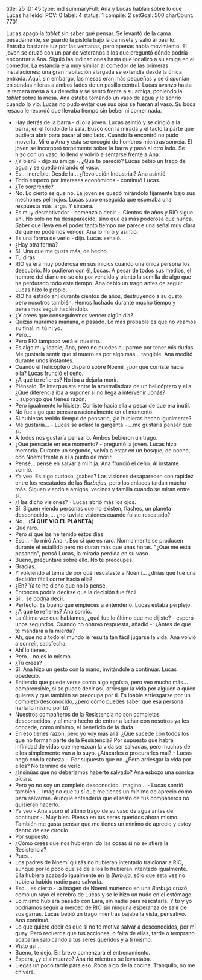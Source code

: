 title:          25
ID:             45
type:           md
summaryFull:    Ana y Lucas hablan sobre lo que Lucas ha leído.
POV:            0
label:          4
status:         1
compile:        2
setGoal:        500
charCount:      7701


Lucas apagó la *tablet* sin saber qué pensar. Se levantó de la cama pesadamente, se guardó la pistola bajo la camiseta y salió al pasillo.
Entraba bastante luz por las ventanas, pero apenas había movimiento. El joven se cruzó con un par de veteranos a los que preguntó dónde podría encontrar a Ana. Siguió las indicaciones hasta que localizó a su amiga en el comedor.
La estancia era muy similar al comedor de las primeras instalaciones: una gran habitación alargada se extendía desde la única entrada. Aquí, sin embargo, las mesas eran más pequeñas y se disponían en sendas hileras a ambos lados de un pasillo central.
Lucas avanzó hasta la tercera mesa a su derecha y se sentó frente a su amiga, poniendo la *tablet* sobre la mesa. Ana estaba tomando un vaso de agua y le sonrió cuando lo vio. Lucas no pudo evitar que sus ojos se fueran al vaso. Su boca resaca le recordó que llevaba tiempo sin beber ni comer nada.
- Hay detrás de la barra - dijo la joven.
Lucas asintió y se dirigió a la barra, en el fondo de la sala. Buscó con la mirada y el tacto la parte que pudiera abrir para pasar al otro lado. Cuando la encontró no pudo moverla. Miró a Ana y esta se encogió de hombros mientras sonreía.
El joven se incorporó torpemente sobre la barra y pasó al otro lado. Se hizo con un vaso, lo llenó y volvió a sentarse frente a Ana.
- ¿Y bien? - dijo su amiga -. ¿Qué te pareció?
Lucas bebió un trago de agua y se quedó mirando el vaso.
- Es... increíble. Desde la... ¿Revolución Industrial?
Ana asintió.
- Todo empezó por intereses económicos - continuó Lucas.
- ¿Te sorprende?
- No. Lo cierto es que no.
La joven se quedó mirándolo fijamente bajo sus mechones pelirrojos. Lucas supo enseguida que esperaba una respuesta más larga. Y sincera.
- Es muy desmotivador - comenzó a decir -. Cientos de años y RIO sigue ahí. No solo no ha desaparecido, sino que es más poderosa que nunca. Saber que lleva en el poder tanto tiempo me parece una señal muy clara de que no podemos vencer.
Ana lo miró y asintió.
- Es una forma de verlo - dijo.
Lucas exhaló.
- ¿Hay otra forma?
- Sí. Una que me gusta más, de hecho.
- Tu dirás.
- RIO ya era muy poderosa en sus inicios cuando una única persona los descubrió. No pudieron con él, Lucas. A pesar de todos sus medios, el hombre del diario no se dio por vencido y plantó la semilla de algo que ha perdurado todo este tiempo.
Ana bebió un trago antes de seguir. Lucas hizo lo propio.
- RIO ha estado ahí durante cientos de años, destruyendo a su gusto, pero nosotros también. Hemos luchado durante mucho tiempo y pensamos seguir haciéndolo.
- ¿Y crees que conseguiremos vencer algún día?
- Quizás muramos mañana, o pasado. Lo más probable es que no veamos su final, ni tú ni yo.
- Pero...
- Pero RIO tampoco verá el nuestro.
- Es algo muy loable, Ana, pero no puedes culparme por tener mis dudas. Me gustaría sentir que si muero es por algo más... tangible.
Ana meditó durante unos instantes.
- Cuando el helicóptero disparó sobre Noemí, ¿por qué corriste hacia ella?
Lucas frunció el ceño.
- ¿A qué te refieres? No iba a dejarla morir.
- Piénsalo. Te interpusiste entre la ametralladora de un helicóptero y ella. ¿Qué diferencia iba a suponer si no llega a intervenir Jonás?
- ...supongo que tienes razón.
- Pero igualmente lo hiciste. Corriste hacia ella a pesar de que era inútil.
- No fue algo que pensara racionalmente en el momento.
- Si hubieras tenido tiempo de pensarlo, ¿lo hubieras hecho igualmente?
- Me gustaría... - Lucas se aclaró la garganta - ...me gustaría pensar que sí.
- A todos nos gustaría pensarlo.
Ambos bebieron un trago.
- ¿Qué pensaste en ese momento? - preguntó la joven.
Lucas hizo memoria. Durante un segundo, volvía a estar en un bosque, de noche, con Noemí frente a él a punto de morir.
- Pensé... pensé en salvar a mi hija.
Ana frunció el ceño. Al instante sonrió.
- Ya veo. Es algo curioso, ¿sabes? Las visiones desaparecen con rapidez entre los rescatados de las *Burbujas*, pero los enlaces tardan mucho más. Siguen viendo a amigos, vecinos y familia cuando se miran entre sí.
- ¿Has dicho visiones? - Lucas abrió más los ojos.
- Sí. Siguen viendo personas que no existen, flashes, un planeta desconocido, ... ¿no tuviste visiones cuando fuiste rescatado?
- No... (**SÍ QUE VIO EL PLANETA**)
- Qué raro.
- Pero sí que las he tenido estos días.
- Eso... - lo miró Ana -. Eso sí que es raro. Normalmente se producen durante el estallido pero no duran más que unas horas.
"¿Qué me está pasando", pensó Lucas, la mirada perdida en su vaso.
- Bueno, preguntaré sobre ello. No te preocupes.
- Gracias.
- Y volviendo al tema de por qué rescataste a Noemí... ¿dirías que fue una decisión fácil correr hacia ella?
- ¿Eh? Ya te he dicho que no lo pensé.
- Entonces podría decirse que la decisión fue fácil.
- Sí... se podría decir.
- Perfecto. Es bueno que empieces a entenderlo.
Lucas estaba perplejo.
- ¿A qué te refieres?
Ana sonrió.
- La última vez que hablamos, ¿qué fue lo último que me dijiste? - esperó unos segundos. Cuando no obtuvo respuesta, añadió -: ¿Antes de que te mandara a la mierda?
- Ah, que no a todo el mundo le resulta tan fácil jugarse la vida.
Ana volvió a sonreír, satisfecha.
- Ahí lo tienes.
- Pero... no es lo mismo.
- ¿Tú crees?
- Sí.
Ana hizo un gesto con la mano, invitándole a continuar. Lucas obedeció.
- Entiendo que puede verse como algo egoísta, pero veo mucho más... comprensible, si se puede decir así, arriesgar la vida por alguien a quien quieres y que también se preocupa por ti. Es loable arriesgarse por un completo desconocido, ¿pero cómo puedes saber que esa persona haría lo mismo por ti?
- Nuestros compañeros de la Resistencia no son completos desconocidos, y el mero hecho de entrar a luchar con nosotros ya les concede, como mínimo, el beneficio de la duda.
- En eso tienes razón, pero yo voy más allá. ¿Qué sucede con todos los que no forman parte de la Resistencia? Por supuesto que habrá infinidad de vidas que merezcan la vida ser salvadas, pero muchos de ellos simplemente van a lo suyo. ¿Atacarles o procurarles mal? - Lucas negó con la cabeza -. Por supuesto que no. ¿Pero arriesgar la vida por ellos? No termino de verlo.
- ¿Insinúas que no deberíamos haberte salvado?
Ana esbozó una sonrisa pícara. 
- Pero yo no soy un completo desconocido. Imagino... - Lucas sonrió también -. Imagino que tú sí que me tienes un mínimo de aprecio como para salvarme. Aunque entendería que el resto de tus compañeros no quisieran hacerlo.
- Ya veo - Ana apuró el último trago de su vaso de agua antes de continuar -. Muy bien. Piensa en tus seres queridos ahora mismo. También me gusta pensar que me tienes un mínimo de aprecio y estoy dentro de ese círculo.
- Por supuesto.
- ¿Cómo crees que nos hubieran ido las cosas si no existiera la Resistencia?
- Pues...
- Los padres de Noemí quizás no hubieran intentado traicionar a RIO, aunque por lo poco que sé de ellos lo hubieran intentado igualmente. Ella hubiera acabado igualmente en la *Burbuja*, sólo que esta vez no hubiera habido nadie para salvarla.
- Eso... es cierto - la imagen de Noemí muriendo en una *Burbuja* cruzó como un rayo el cerebro de Lucas y se le hizo un nudo en el estómago.
- Lo mismo hubiera pasado con Lara, sin nadie para rescatarla. Y tú y yo podríamos seguir a merced de RIO sin ninguna esperanza de salir de sus garras.
Lucas bebió un trago mientras bajaba la vista, pensativo. Ana continuó.
- Lo que quiero decir es que si no te motiva salvar a desconocidos, por mí guay. Pero recuerda que tus acciones, o falta de ellas, tarde o temprano acabarán salpicando a tus seres queridos y a ti mismo.
- Visto así...
- Bueno, te dejo. En breve comenzará el entrenamiento.
- Espera, ¿y el almuerzo?
Ana rió mientras se levantaba.
- Llegas un poco tarde para eso. Roba algo de la cocina. Tranquilo, no me chivaré.